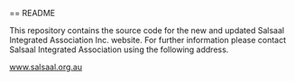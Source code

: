 == README

This repository contains the source code for the new and updated Salsaal Integrated Association Inc. website.
For further information please contact Salsaal Integrated Association using the following address.

www.salsaal.org.au

